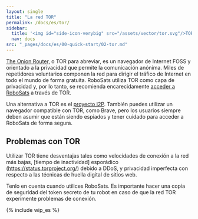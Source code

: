```yaml
---
layout: single
title: "La red TOR"
permalink: /docs/es/tor/
sidebar:
  title: '<img id="side-icon-verybig" src="/assets/vector/tor.svg"/>TOR'
  nav: docs
src: "_pages/docs/es/00-quick-start/02-tor.md"
---
```


[The Onion Router](https://www.torproject.org/download/), o TOR para abreviar, es un navegador de Internet FOSS y orientado a la privacidad que permite la comunicación anónima. Miles de repetidores voluntarios componen la red para dirigir el tráfico de Internet en todo el mundo de forma gratuita. RoboSats utiliza TOR como capa de privacidad y, por lo tanto, se recomienda encarecidamente [acceder a RoboSats](/docs/es/access/#-de-manera-privada-con-tor) a través de TOR.

Una alternativa a TOR es el [proyecto I2P](/docs/es/access/#-de-manera-privada-con-i2p). También puedes utilizar un navegador compatible con TOR, como Brave, pero los usuarios siempre deben asumir que están siendo espiados y tener cuidado para acceder a RoboSats de forma segura.

## Problemas con TOR

Utilizar TOR tiene desventajas tales como velocidades de conexión a la red más bajas, [tiempo de inactividad] esporádico (https://status.torproject.org/) debido a DDoS, y privacidad imperfecta con respecto a las técnicas de huella digital de sitios web.

Tenlo en cuenta cuando utilices RoboSats. Es importante hacer una copia de seguridad del token secreto de tu robot en caso de que la red TOR experimente problemas de conexión.

{% include wip_es %}
